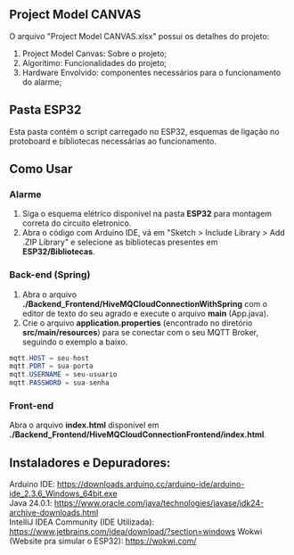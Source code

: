 ## Project Model CANVAS 
O arquivo "Project Model CANVAS.xlsx" possui os detalhes do projeto: 
 1. Project Model Canvas: Sobre o projeto;
 2. Algorítimo: Funcionalidades do projeto; 
 3. Hardware Envolvido: componentes necessários para o funcionamento do alarme; 

## Pasta ESP32
Esta pasta contém o script carregado no ESP32, esquemas de ligação no protoboard e bibliotecas necessárias ao funcionamento.

## Como Usar 
### Alarme
1. Siga o esquema elétrico disponível na pasta **ESP32** para montagem correta do circuito eletronico.
2. Abra o código com Arduino IDE, vá em "Sketch > Include Library > Add .ZIP Library" e selecione as bibliotecas presentes em **ESP32/Bibliotecas**.

### Back-end (Spring)
1. Abra o arquivo **./Backend_Frontend/HiveMQCloudConnectionWithSpring** com o editor de texto do seu agrado e execute o arquivo **main** (App.java).
2. Crie o arquivo **application.properties** (encontrado no diretório **src/main/resources**) para se conectar com o seu MQTT Broker, seguindo o exemplo a baixo.
~~~ Java
mqtt.HOST = seu-host
mqtt.PORT = sua-porta
mqtt.USERNAME = seu-usuario
mqtt.PASSWORD = sua-senha
~~~

### Front-end
Abra o arquivo **index.html** disponível em **./Backend_Frontend/HiveMQCloudConnectionFrontend/index.html**.

## Instaladores e Depuradores:
Arduino IDE: https://downloads.arduino.cc/arduino-ide/arduino-ide_2.3.6_Windows_64bit.exe <br>
Java 24.0.1: https://www.oracle.com/java/technologies/javase/jdk24-archive-downloads.html <br>
IntelliJ IDEA Community (IDE Utilizada): https://www.jetbrains.com/idea/download/?section=windows
Wokwi (Website pra simular o ESP32): https://wokwi.com/

